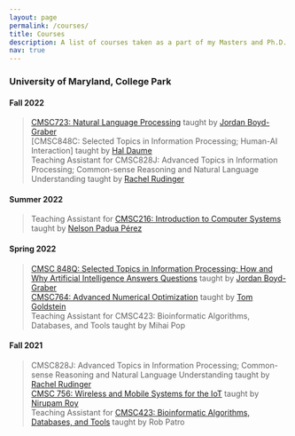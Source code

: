 ```yaml
---
layout: page
permalink: /courses/
title: Courses
description: A list of courses taken as a part of my Masters and Ph.D. Degree in Computer Science and the courses that I assist in teaching.
nav: true
---
```

<!-- ####  -->
### **University of Maryland, College Park**
<!-- Courses taken during the PhD program at UMD. -->
#### **Fall 2022** 
>  [CMSC723: Natural Language Processing](http://users.umiacs.umd.edu/~jbg/teaching/CMSC_723/) taught by [Jordan Boyd-Graber](http://users.umiacs.umd.edu/~jbg/)<br />
>  [CMSC848C: Selected Topics in Information Processing; Human-AI Interaction] taught by [Hal Daume](http://users.umiacs.umd.edu/~hal/)<br />
>  Teaching Assistant for CMSC828J: Advanced Topics in Information Processing; Common-sense Reasoning and Natural Language Understanding taught by [Rachel Rudinger](https://rudinger.github.io) <br />

#### **Summer 2022** 
>  Teaching Assistant for [CMSC216: Introduction to Computer Systems](https://www.cs.umd.edu/class/summer2022/cmsc216/) taught by [Nelson Padua Pérez](https://www.cs.umd.edu/~nelson/)

#### **Spring 2022** 
>  [CMSC 848Q: Selected Topics in Information Processing; How and Why Artificial Intelligence Answers Questions](http://users.umiacs.umd.edu/~jbg/teaching/CMSC_848/) taught by [Jordan Boyd-Graber](http://users.umiacs.umd.edu/~jbg/)<br />
>  [CMSC764: Advanced Numerical Optimization](https://www.cs.umd.edu/~tomg/cmsc764_2022/) taught by [Tom Goldstein](https://www.cs.umd.edu/~tomg/)<br />
>  Teaching Assistant for CMSC423: Bioinformatic Algorithms, Databases, and Tools taught by Mihai Pop

#### **Fall 2021**
>  CMSC828J: Advanced Topics in Information Processing; Common-sense Reasoning and Natural Language Understanding taught by [Rachel Rudinger](https://rudinger.github.io) <br />
>  [CMSC 756: Wireless and Mobile Systems for the IoT](https://www.cs.umd.edu/class/fall2021/cmsc715/) taught by [Nirupam Roy](https://www.cs.umd.edu/~nirupam/)<br />
>  Teaching Assistant for [CMSC423: Bioinformatic Algorithms, Databases, and Tools](https://rob-p.github.io/CMSC423_F21/) taught by Rob Patro


<!-- 
For now, this page is assumed to be a static description of your courses. You can convert it to a collection similar to `_projects/` so that you can have a dedicated page for each course.

Organize your courses by years, topics, or universities, however you like! -->
